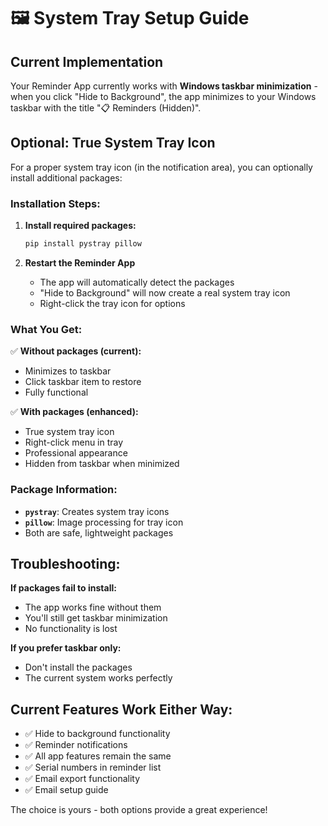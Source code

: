 # 🖼️ System Tray Setup Guide

## Current Implementation
Your Reminder App currently works with **Windows taskbar minimization** - when you click "Hide to Background", the app minimizes to your Windows taskbar with the title "📋 Reminders (Hidden)".

## Optional: True System Tray Icon

For a proper system tray icon (in the notification area), you can optionally install additional packages:

### Installation Steps:

1. **Install required packages:**
   ```cmd
   pip install pystray pillow
   ```

2. **Restart the Reminder App**
   - The app will automatically detect the packages
   - "Hide to Background" will now create a real system tray icon
   - Right-click the tray icon for options

### What You Get:

✅ **Without packages (current):**
- Minimizes to taskbar
- Click taskbar item to restore
- Fully functional

✅ **With packages (enhanced):**
- True system tray icon
- Right-click menu in tray
- Professional appearance
- Hidden from taskbar when minimized

### Package Information:

- **`pystray`**: Creates system tray icons
- **`pillow`**: Image processing for tray icon
- Both are safe, lightweight packages

## Troubleshooting:

**If packages fail to install:**
- The app works fine without them
- You'll still get taskbar minimization
- No functionality is lost

**If you prefer taskbar only:**
- Don't install the packages
- The current system works perfectly

## Current Features Work Either Way:

- ✅ Hide to background functionality
- ✅ Reminder notifications
- ✅ All app features remain the same
- ✅ Serial numbers in reminder list
- ✅ Email export functionality
- ✅ Email setup guide

The choice is yours - both options provide a great experience!
